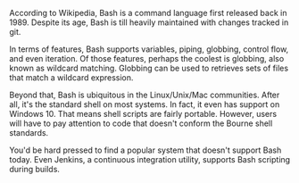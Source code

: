 According to Wikipedia, Bash is a command language first released back in 1989.
Despite its age, Bash is till heavily maintained with changes tracked in git.

In terms of features, Bash supports variables, piping, globbing, control flow,
and even iteration. Of those features, perhaps the coolest is globbing, also
known as wildcard matching. Globbing can be used to retrieves sets of files that
match a wildcard expression.

Beyond that, Bash is ubiquitous in the Linux/Unix/Mac communities. After all,
it's the standard shell on most systems. In fact, it even has support on
Windows 10. That means shell scripts are fairly portable. However, users will
have to pay attention to code that doesn't conform the Bourne shell standards.

You'd be hard pressed to find a popular system that doesn't support Bash today.
Even Jenkins, a continuous integration utility, supports Bash scripting during
builds.
